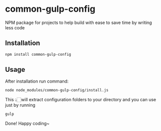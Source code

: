 # common-gulp-config

NPM package for projects to help build with ease to save time by writing less code

## Installation

```bash
npm install common-gulp-config
```

## Usage

After installation run command:

```bash
node node_modules/common-gulp-config/install.js
```

This 👆🏻will extract configuration folders to your directory and you can use just by running

```bash
gulp
```

Done! Happy coding~
